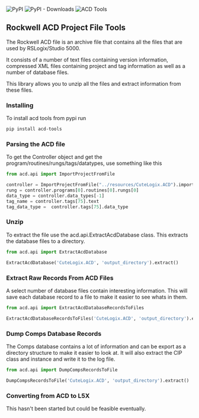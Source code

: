 

![PyPI](https://img.shields.io/pypi/v/acd-tools?label=acd-tools)
![PyPI - Downloads](https://img.shields.io/pypi/dm/acd-tools)
![ACD Tools](https://github.com/hutcheb/acd/actions/workflows/acd-tools.yml/badge.svg)

## Rockwell ACD Project File Tools

The Rockwell ACD file is an archive file that contains all the files 
that are used by RSLogix/Studio 5000.

It consists of a number of text files containing version information, compressed XML
files containing project and tag information as well as a number of database files.

This library allows you to unzip all the files and extract information from these files.

### Installing

To install acd tools from pypi run

```bash
pip install acd-tools
```

### Parsing the ACD file

To get the Controller object and get the program/routines/rungs/tags/datatypes, use something like this
```python
from acd.api import ImportProjectFromFile

controller = ImportProjectFromFile("../resources/CuteLogix.ACD").import_project().controller
rung = controller.programs[0].routines[0].rungs[0]
data_type = controller.data_types[-1]
tag_name = controller.tags[75].text
tag_data_type =  controller.tags[75].data_type
```

### Unzip

To extract the file use the acd.api.ExtractAcdDatabase class. This extracts the database files to a directory.

```python
from acd.api import ExtractAcdDatabase

ExtractAcdDatabase('CuteLogix.ACD', 'output_directory').extract()

```

### Extract Raw Records From ACD Files

A select number of database files contain interesting information. This will save each database record to a file
to make it easier to see whats in them.

```python
from acd.api import ExtractAcdDatabaseRecordsToFiles

ExtractAcdDatabaseRecordsToFiles('CuteLogix.ACD', 'output_directory').extract()

```

### Dump Comps Database Records

The Comps database contains a lot of information and can be export as a directory structure to make it easier to look at.
It will also extract the CIP class and instance and write it to the log file.

```python
from acd.api import DumpCompsRecordsToFile

DumpCompsRecordsToFile('CuteLogix.ACD', 'output_directory').extract()

```

### Converting from ACD to L5X

This hasn't been started but could be feasible eventually.
